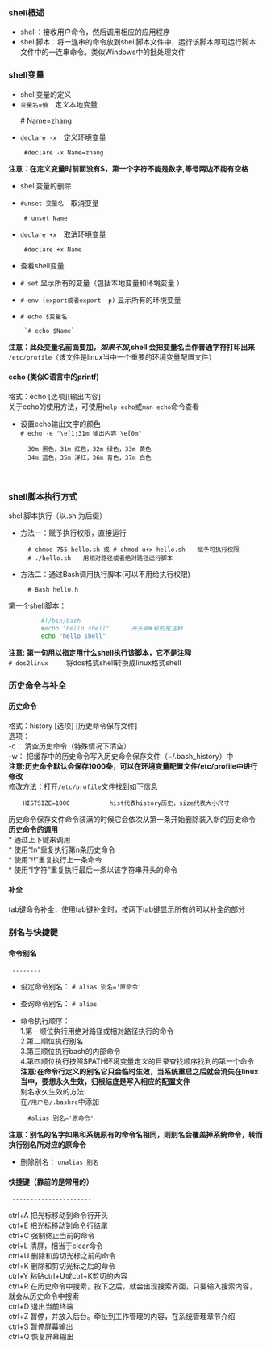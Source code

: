 ### shell概述  
* shell：接收用户命令，然后调用相应的应用程序   
* shell脚本：将一连串的命令放到shell脚本文件中，运行该脚本即可运行脚本文件中的一连串命令。类似Windows中的批处理文件


### shell变量               
* shell变量的定义    
 * `变量名=值`　定义本地变量  

        # Name=zhang
        
 * `declare -x`　定义环境变量  

        #declare -x Name=zhang  
        
**注意：在定义变量时前面没有$，第一个字符不能是数字,等号两边不能有空格**   

* shell变量的删除    
 * `#unset 变量名`　取消变量   

        # unset Name

 * `declare +x`　取消环境变量  

        #declare +x Name

* 查看shell变量  
 * `# set` 显示所有的变量（包括本地变量和环境变量 ）  
 * `# env (export或者export -p)`  显示所有的环境变量  
 * `# echo $变量名`  
  
        `# echo $Name`   
        
**注意：此处变量名前面要加$，如果不加$,shell 会把变量名当作普通字符打印出来**  
`/etc/profile`（该文件是linux当中一个重要的环境变量配置文件）

#### echo (类似C语言中的printf)
格式：echo [选项][输出内容]  
关于echo的使用方法，可使用`help echo`或`man echo`命令查看  
* 设置echo输出文字的颜色  
`# echo -e "\e[1;31m 输出内容 \e[0m"` 

        30m 黑色，31m 红色，32m 绿色，33m 黄色  
        34m 蓝色，35m 洋红，36m 青色，37m 白色  

     　　　  
        
### shell脚本执行方式 
shell脚本执行（以.sh 为后缀）
* 方法一：赋予执行权限，直接运行  

        # chmod 755 hello.sh 或 # chmod u+x hello.sh　　赋予可执行权限  
        # ./hello.sh　　用相对路径或者绝对路径运行脚本 
        
* 方法二：通过Bash调用执行脚本(可以不用给执行权限)  

        # Bash hello.h
                
第一个shell脚本：
```bash
         #!/bin/bash     
         #echo "hello shell"      开头带#号的是注释 
         echo "hello shell" 
```

**注意: 第一句用以指定用什么shell执行该脚本，它不是注释**                      
`# dos2linux `　　将dos格式shell转换成linux格式shell

### 历史命令与补全
#### 历史命令  
格式：history [选项] [历史命令保存文件]  
选项：  
-c：   清空历史命令（特殊情况下清空）  
-w：  把缓存中的历史命令写入历史命令保存文件（~/.bash_history）中         
**注意:历史命令默认会保存1000条，可以在环境变量配置文件/etc/profile中进行修改**  
修改方法：打开`/etc/profile`文件找到如下信息  

        HISTSIZE=1000           hist代表history历史，size代表大小尺寸   
        
历史命令保存文件命令装满的时候它会依次从第一条开始删除装入新的历史命令           
**历史命令的调用**   
        * 通过上下键来调用  
        * 使用“!n”重复执行第n条历史命令  
        * 使用“!!”重复执行上一条命令  
        * 使用“!字符”重复执行最后一条以该字符串开头的命令  

#### 补全  
tab键命令补全，使用tab键补全时，按两下tab键显示所有的可以补全的部分    

### 别名与快捷键

#### 命令别名
     --------
* 设定命令别名： `# alias 别名='原命令'` 
* 查询命令别名： `# alias` 
* 命令执行顺序：  
        1.第一顺位执行用绝对路径或相对路径执行的命令  
        2.第二顺位执行别名  
        3.第三顺位执行bash的内部命令  
        4.第四顺位执行按照$PATH环境变量定义的目录查找顺序找到的第一个命令  
**注意:在命令行定义的别名它只会临时生效，当系统重启之后就会消失在linux当中，要想永久生效，归根结底是写入相应的配置文件**  
别名永久生效的方法:  
在`/用户名/.bashrc`中添加

        #alias 别名='原命令' 
        
**注意：别名的名字如果和系统原有的命令名相同，则别名会覆盖掉系统命令，转而执行别名所对应的原命令**

* 删除别名： `unalias 别名`

#### 快捷键（靠前的是常用的）
     ----------------------
ctrl+A          把光标移动到命令行开头  
ctrl+E          把光标移动到命令行结尾  
ctrl+C          强制终止当前的命令  
ctrl+L          清屏，相当于clear命令  
ctrl+U          删除和剪切光标之前的命令  
ctrl+K          删除和剪切光标之后的命令  
ctrl+Y          粘贴ctrl+U或ctrl+K剪切的内容  
ctrl+R         在历史命令中搜索，按下之后，就会出现搜索界面，只要输入搜索内容，就会从历史命令中搜索  
ctrl+D         退出当前终端  
ctrl+Z         暂停，并放入后台。牵扯到工作管理的内容，在系统管理章节介绍  
ctrl+S         暂停屏幕输出  
ctrl+Q         恢复屏幕输出  




